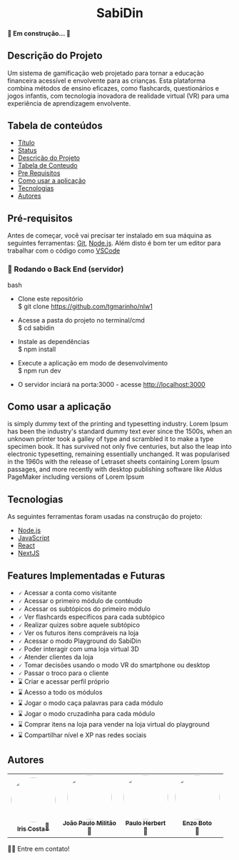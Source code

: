 <h1 align="center">SabiDin</h1> 
<h4 align="start"> 
🚧 Em construção... 🚧  
</h4>

## Descrição do Projeto
<p align="start">Um sistema de gamificação web projetado para tornar a educação financeira acessível e envolvente para as crianças. Esta plataforma combina métodos de ensino eficazes, como flashcards, questionários e jogos infantis, com tecnologia inovadora de realidade virtual (VR) para uma experiência de aprendizagem envolvente. </p>

## Tabela de conteúdos
<!--ts-->
   * [Título](#Titulo)
   * [Status](#Status)
   * [Descrição do Projeto](#Descrição-do-Projeto)
   * [Tabela de Conteudo](#tabela-de-conteudo)
   * [Pre Requisitos](#pre-requisitos)
   * [Como usar a aplicação](#como-usar)
   * [Tecnologias](#Tecnologias)
   * [Autores](#Autores)
<!--te-->

## Pré-requisitos

Antes de começar, você vai precisar ter instalado em sua máquina as seguintes ferramentas:
[Git](https://git-scm.com), [Node.js](https://nodejs.org/en/). 
Além disto é bom ter um editor para trabalhar com o código como [VSCode](https://code.visualstudio.com/)

### 🎲 Rodando o Back End (servidor)

bash
- Clone este repositório </br>
$ git clone <https://github.com/tgmarinho/nlw1>

- Acesse a pasta do projeto no terminal/cmd </br>
$ cd sabidin

- Instale as dependências </br>
$ npm install

- Execute a aplicação em modo de desenvolvimento </br>
$ npm run dev

- O servidor inciará na porta:3000 - acesse <http://localhost:3000>

## Como usar a aplicação
is simply dummy text of the printing and typesetting industry. Lorem Ipsum has been the industry's standard dummy text ever since the 1500s, when an unknown printer took a galley of type and scrambled it to make a type specimen book. It has survived not only five centuries, but also the leap into electronic typesetting, remaining essentially unchanged. It was popularised in the 1960s with the release of Letraset sheets containing Lorem Ipsum passages, and more recently with desktop publishing software like Aldus PageMaker including versions of Lorem Ipsum


## Tecnologias

As seguintes ferramentas foram usadas na construção do projeto:

- [Node.js](https://nodejs.org/en/)
- [JavaScript](https://developer.mozilla.org/pt-BR/docs/Web/JavaScript)
- [React](https://pt-br.reactjs.org/)
- [NextJS](https://reactnative.dev/)


## Features Implementadas e Futuras

- 🗸 Acessar a conta como visitante
- 🗸 Acessar o primeiro módulo de contéudo
- 🗸 Acessar os subtópicos do primeiro módulo
- 🗸 Ver flashcards específicos para cada subtópico
- 🗸 Realizar quizes sobre aquele subtópico
- 🗸 Ver os futuros itens compráveis na loja
- 🗸 Acessar o modo Playground do SabiDin
- 🗸 Poder interagir com uma loja virtual 3D
- 🗸 Atender clientes da loja
- 🗸 Tomar decisões usando o modo VR do smartphone ou desktop
- 🗸 Passar o troco para o cliente
- ⌛ Criar e acessar perfil próprio
- ⌛ Acesso a todo os módulos
- ⌛ Jogar o modo caça palavras para cada módulo
- ⌛ Jogar o modo cruzadinha para cada módulo
- ⌛ Comprar itens na loja para vender na loja virtual do playground
- ⌛ Compartilhar nível e XP nas redes sociais



## Autores
<table>
  <tr>
    <td align="center"><a href="//www.linkedin.com/in/costairis/"><img style="border-radius: 50%;" src="https://avatars.githubusercontent.com/u/69826078?v=4" width="100px;" alt=""/><br /><sub><b>Iris Costa</b></sub>🚀
    <td align="center"><a href="https://rocketseat.com.br"><img style="border-radius: 50%;" src="https://avatars.githubusercontent.com/u/143536750?v=4" width="100px;" alt=""/><br /><sub><b>João Paulo Militão</b></sub></a><br />🚀
    <td align="center"><a href="https://rocketseat.com.br"><img style="border-radius: 50%;" src="https://avatars.githubusercontent.com/u/101981462?v=4" width="100px;" alt=""/><br /><sub><b>Paulo Herbert</b></sub></a><br />🚀
    <td align="center"><a href="https://rocketseat.com.br"><img style="border-radius: 50%;" src="https://avatars.githubusercontent.com/u/118773125?v=4" width="100px;" alt=""/><br /><sub><b>Enzo Boto</b></sub></a><br />🚀
  </tr>
 
  </tr>
</table>

👋🏽 Entre em contato!
